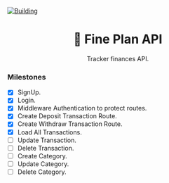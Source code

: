 [![Building](https://badgen.net/badge/icon/Actively%20Building%20?icon=bitcoin-lightning&label&color=purple)](https://github.com/leeo-dev/fineplan-api)
<h1 align="center">🏡 Fine Plan API</h1>

<p align="center">Tracker finances API.</p>

<div align="center">
</div>

### Milestones
- [x] SignUp.
- [x] Login.
- [x] Middleware Authentication to protect routes.
- [x] Create Deposit Transaction Route.
- [x] Create Withdraw Transaction Route.
- [x] Load All Transactions.
- [ ] Update Transaction.
- [ ] Delete Transaction.
- [ ] Create Category.
- [ ] Update Category.
- [ ] Delete Category.
